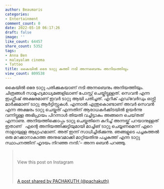 ```yaml
---
author: Beaumaris
categories:
- Entertainment
comment_count: 0
date: 2022-05-10 06:17:26
draft: false
image: ''
like_count: 64457
share_count: 5352
tags:
- Anna Ben
- malayalam cinema
- Tattoo
title: കൈയിൽ ഒരേ ടാറ്റു കുത്തി നടി അന്നബെനും അനിയത്തിയും
view_count: 809538
---
```


കൈയിൽ ഒരേ ടാറ്റു പതിക്കുകയാണ് നടി അന്നബെനും അനിയത്തിയും. ചിത്രങ്ങൾ സാമൂഹ്യമാധ്യമങ്ങളിലാണ് പോസ്റ്റ് ചെയ്തിട്ടുള്ളത്. സെവൻ എന്ന ഇംഗ്ലീഷ് അക്ഷരമാണ് ഇവർ ടാറ്റു ആയി പതിച്ചത്. എറിക് എഡ്‌വേർഡും ഓട്സി മാർക്കുമാണ് ടാറ്റു ആർട്ടിസ്റ്റുകൾ. എന്നാൽ എന്തുകൊണ്ടാണ് അവർ സെവൻ എന്ന അക്ഷരം ടാറ്റു ചെയ്തത് എന്നതിന് ആരാധകർക്കിടയിൽ ഉയർന്നു വന്നിട്ടുള്ള അഭിപ്രായം പിറന്നാൾ തിയതി വച്ചിട്ടാകും അങ്ങനെ ചെയ്‌തത്‌ എന്നാണു. അനിയത്തിക്കൊപ്പം ടാറ്റു ചെയ്തതിനെ കുറിച്ച് അന്നയ്ക്ക് പറയാനുള്ളത് ഇതാണ് &nbsp; എന്റെ അനിയത്തിക്കുട്ടിയുമായി മാച്ചിങ് ടാറ്റൂ ചെയ്യണമെന്ന് ഏറെ നാളായുള്ള ആഗ്രഹമാണ്. അത് ഇന്ന് സാധിച്ചിരിക്കുന്നു. ഞങ്ങളുടെ പച്ചകുത്തൽ ഒരു മറക്കാനാകാത്ത അനുഭവമാക്കി മാറ്റിയതിനു പച്ചകുത്ത് എന്ന ടാറ്റു സ്ഥാപനത്തിന് ഹൃദയം നിറഞ്ഞ നന്ദി.’– അന്ന ബെൻ പറഞ്ഞു. 

> &nbsp; 
> 
> View this post on Instagram
> 
> &nbsp; 
> 
> [A post shared by PACHAKUTH (@pachakuth)](https://www.instagram.com/p/CdWAuOVvVaQ/?utm_source=ig_embed&utm_campaign=loading)